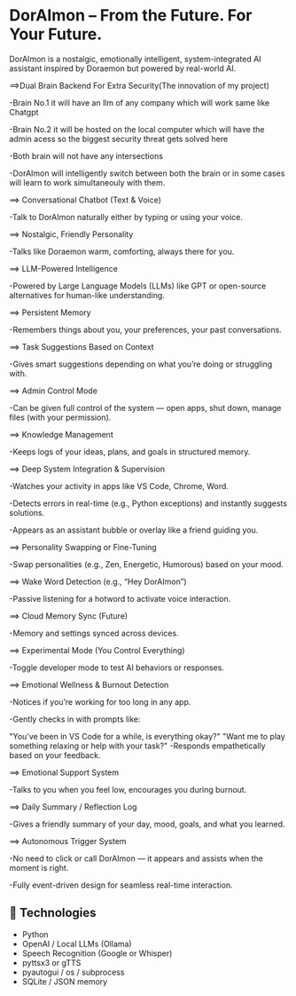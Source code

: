# DorAImon – From the Future. For Your Future.

DorAImon is a nostalgic, emotionally intelligent, system-integrated AI assistant  inspired by Doraemon but powered by real-world AI.

==>Dual Brain Backend For Extra Security(The innovation of my project)

-Brain No.1 it will have an llm of any company which will work same like Chatgpt

-Brain No.2 it will be hosted on the local computer which will have the admin acess so the biggest security threat gets solved here

-Both brain will not have any intersections

-DorAImon will intelligently switch between both the brain or in some cases will learn to work simultaneouly with them.


==> Conversational Chatbot (Text & Voice)

-Talk to DorAImon naturally either by typing or using your voice.

==> Nostalgic, Friendly Personality

-Talks like Doraemon warm, comforting, always there for you.

==> LLM-Powered Intelligence

-Powered by Large Language Models (LLMs) like GPT or open-source alternatives for human-like understanding.

==> Persistent Memory

-Remembers things about you, your preferences, your past conversations.

==> Task Suggestions Based on Context

-Gives smart suggestions depending on what you’re doing or struggling with.

==> Admin Control Mode

-Can be given full control of the system — open apps, shut down, manage files (with your permission).

==> Knowledge Management

-Keeps logs of your ideas, plans, and goals in structured memory.

==> Deep System Integration & Supervision

-Watches your activity in apps like VS Code, Chrome, Word.

-Detects errors in real-time (e.g., Python exceptions) and instantly suggests solutions.

-Appears as an assistant bubble or overlay like a friend guiding you.

==> Personality Swapping or Fine-Tuning

-Swap personalities (e.g., Zen, Energetic, Humorous) based on your mood.

==> Wake Word Detection (e.g., “Hey DorAImon”)

-Passive listening for a hotword to activate voice interaction.

==> Cloud Memory Sync (Future)

-Memory and settings synced across devices.

==> Experimental Mode (You Control Everything)

-Toggle developer mode to test AI behaviors or responses.

==> Emotional Wellness & Burnout Detection

-Notices if you’re working for too long in any app.

-Gently checks in with prompts like:

"You’ve been in VS Code for a while, is everything okay?"
"Want me to play something relaxing or help with your task?"
-Responds empathetically based on your feedback.

==> Emotional Support System

-Talks to you when you feel low, encourages you during burnout.

==> Daily Summary / Reflection Log

-Gives a friendly summary of your day, mood, goals, and what you learned.

==> Autonomous Trigger System

-No need to click or call DorAImon — it appears and assists when the moment is right.

-Fully event-driven design for seamless real-time interaction.

## 🔧 Technologies
- Python
- OpenAI / Local LLMs (Ollama)
- Speech Recognition (Google or Whisper)
- pyttsx3 or gTTS
- pyautogui / os / subprocess
- SQLite / JSON memory

